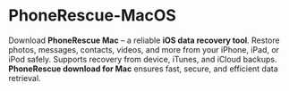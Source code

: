 # PhoneRescue-MacOS
Download **PhoneRescue Mac** – a reliable **iOS data recovery tool**. Restore photos, messages, contacts, videos, and more from your iPhone, iPad, or iPod safely. Supports recovery from device, iTunes, and iCloud backups. **PhoneRescue download for Mac** ensures fast, secure, and efficient data retrieval.  
